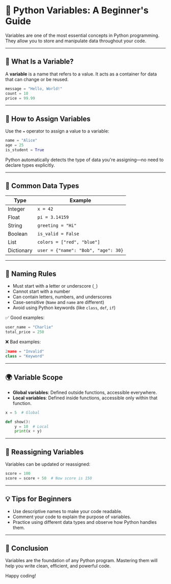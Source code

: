 # 🐍 Python Variables: A Beginner's Guide

Variables are one of the most essential concepts in Python programming. They allow you to store and manipulate data throughout your code.

---

## 📘 What Is a Variable?

A **variable** is a name that refers to a value. It acts as a container for data that can change or be reused.

```python
message = "Hello, World!"
count = 10
price = 99.99
```

---

## 🧠 How to Assign Variables

Use the `=` operator to assign a value to a variable:

```python
name = "Alice"
age = 25
is_student = True
```

Python automatically detects the type of data you're assigning—no need to declare types explicitly.

---

## 🔢 Common Data Types

| Type        | Example             |
|-------------|---------------------|
| Integer     | `x = 42`            |
| Float       | `pi = 3.14159`      |
| String      | `greeting = "Hi"`   |
| Boolean     | `is_valid = False`  |
| List        | `colors = ["red", "blue"]` |
| Dictionary  | `user = {"name": "Bob", "age": 30}` |

---

## 🧾 Naming Rules

- Must start with a letter or underscore (`_`)
- Cannot start with a number
- Can contain letters, numbers, and underscores
- Case-sensitive (`Name` and `name` are different)
- Avoid using Python keywords (like `class`, `def`, `if`)

✅ Good examples:
```python
user_name = "Charlie"
total_price = 250
```

❌ Bad examples:
```python
2name = "Invalid"
class = "Keyword"
```

---

## 🌍 Variable Scope

- **Global variables**: Defined outside functions, accessible everywhere.
- **Local variables**: Defined inside functions, accessible only within that function.

```python
x = 5  # Global

def show():
    y = 10  # Local
    print(x + y)
```

---

## 🔄 Reassigning Variables

Variables can be updated or reassigned:

```python
score = 100
score = score + 50  # Now score is 150
```

---

## 💡 Tips for Beginners

- Use descriptive names to make your code readable.
- Comment your code to explain the purpose of variables.
- Practice using different data types and observe how Python handles them.

---

## 🎉 Conclusion

Variables are the foundation of any Python program. Mastering them will help you write clean, efficient, and powerful code.

Happy coding!
